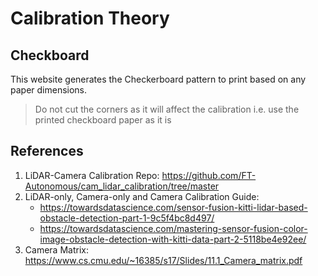 # Calibration Theory

## Checkboard

This website generates the Checkerboard pattern to print based on any paper dimensions.

> Do not cut the corners as it will affect the calibration i.e. use the printed checkboard paper as it is

## References

1. LiDAR-Camera Calibration Repo: <https://github.com/FT-Autonomous/cam_lidar_calibration/tree/master>
2. LiDAR-only, Camera-only and Camera Calibration Guide:
   - <https://towardsdatascience.com/sensor-fusion-kitti-lidar-based-obstacle-detection-part-1-9c5f4bc8d497/>
   - <https://towardsdatascience.com/mastering-sensor-fusion-color-image-obstacle-detection-with-kitti-data-part-2-5118be4e92ee/>
4. Camera Matrix: <https://www.cs.cmu.edu/~16385/s17/Slides/11.1_Camera_matrix.pdf>
